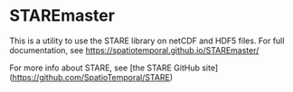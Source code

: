# STAREmaster

This is a utility to use the STARE library on netCDF and HDF5
files. For full documentation, see
https://spatiotemporal.github.io/STAREmaster/

For more info about STARE, see [the STARE GitHub
site] (https://github.com/SpatioTemporal/STARE)

